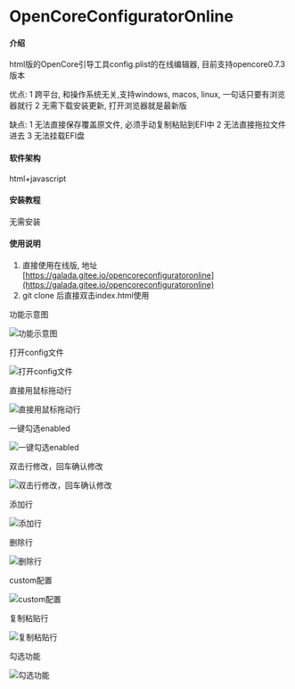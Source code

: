 # OpenCoreConfiguratorOnline

#### 介绍
html版的OpenCore引导工具config.plist的在线编辑器, 目前支持opencore0.7.3版本

优点: 
1 跨平台, 和操作系统无关,支持windows, macos, linux, 一句话只要有浏览器就行
2 无需下载安装更新, 打开浏览器就是最新版

缺点:
1 无法直接保存覆盖原文件, 必须手动复制粘贴到EFI中
2 无法直接拖拉文件进去
3 无法挂载EFI盘

#### 软件架构
html+javascript


#### 安装教程

无需安装

#### 使用说明

1.  直接使用在线版, 地址 [https://galada.gitee.io/opencoreconfiguratoronline](https://galada.gitee.io/opencoreconfiguratoronline)
2.  git clone 后直接双击index.html使用

功能示意图

![功能示意图](https://images.gitee.com/uploads/images/2019/1228/213025_a480db3e_1122816.jpeg "10751558-e7e199ecf3bce17c (1).jpg")

打开config文件

![打开config文件](https://images.gitee.com/uploads/images/2020/1107/101427_348ad469_1122816.gif "open.gif")

直接用鼠标拖动行

![直接用鼠标拖动行](https://images.gitee.com/uploads/images/2020/1107/101559_2bb1190d_1122816.gif "move.gif")

一键勾选enabled

![一键勾选enabled](https://images.gitee.com/uploads/images/2020/1107/101618_f2db7714_1122816.gif "enable.gif")

双击行修改，回车确认修改

![双击行修改，回车确认修改](https://images.gitee.com/uploads/images/2020/1107/101713_b7274ce9_1122816.gif "edit.gif")

添加行

![添加行](https://images.gitee.com/uploads/images/2020/1107/101908_fd4d546d_1122816.gif "add.gif")

删除行

![删除行](https://images.gitee.com/uploads/images/2020/1107/101746_7b6ac0dd_1122816.gif "delete.gif")

custom配置

![custom配置](https://images.gitee.com/uploads/images/2020/1107/101801_ccba8ce5_1122816.gif "custom.gif")

复制粘贴行

![复制粘贴行](https://images.gitee.com/uploads/images/2020/1107/101824_854dff2f_1122816.gif "copy.gif")

勾选功能

![勾选功能](https://images.gitee.com/uploads/images/2020/1107/101849_1c9204e3_1122816.gif "checkbox.gif")


